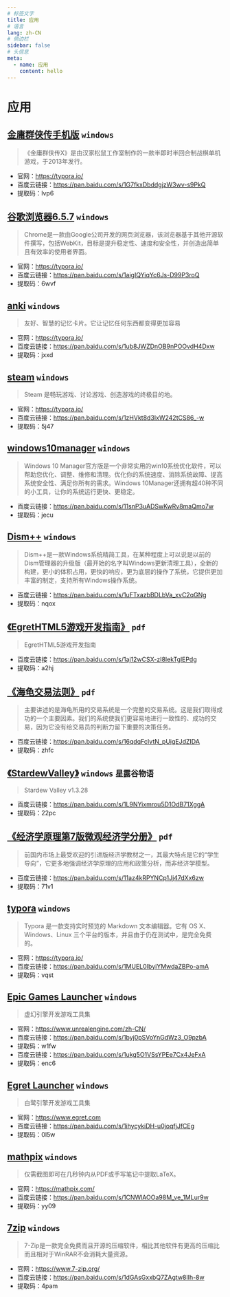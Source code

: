 ```yaml
---
# 标签文字
title: 应用
# 语言
lang: zh-CN
# 侧边栏
sidebar: false
# 头信息
meta:
  - name: 应用 
    content: hello
---
```


# 应用
## [金庸群侠传手机版](/code/金庸群侠传手机版/) `windows`
> 《金庸群侠传X》是由汉家松鼠工作室制作的一款半即时半回合制战棋单机游戏，于2013年发行。
- 官网：https://typora.io/
- 百度云链接：https://pan.baidu.com/s/1G7fkxDbddgjzW3wv-s9PkQ 
- 提取码：lvp6

## [谷歌浏览器6.5.7](/code/谷歌浏览器6.5.7/) `windows`
> Chrome是一款由Google公司开发的网页浏览器，该浏览器基于其他开源软件撰写，包括WebKit，目标是提升稳定性、速度和安全性，并创造出简单且有效率的使用者界面。
- 官网：https://typora.io/
- 百度云链接：https://pan.baidu.com/s/1aigIQYiqYc6Js-D99P3roQ 
- 提取码：6wvf 

## [anki](/code/anki/) `windows`
> 友好、智慧的记忆卡片。它让记忆任何东西都变得更加容易
- 官网：https://typora.io/
- 百度云链接：https://pan.baidu.com/s/1ub8JWZDnOB9nPOOvdH4Dxw 
- 提取码：jxxd 

## [steam](/code/steam/) `windows`
> Steam 是畅玩游戏、讨论游戏、创造游戏的终极目的地。
- 官网：https://typora.io/
- 百度云链接：https://pan.baidu.com/s/1zHVkt8d3IxW242tCS86_-w 
- 提取码：5j47 

## [windows10manager](/app/windows10manager/) `windows`
> Windows 10 Manager官方版是一个非常实用的win10系统优化软件，可以帮助您优化、调整、维修和清理。优化你的系统速度、消除系统故障、提高系统安全性、满足你所有的需求。Windows 10Manager还拥有超40种不同的小工具，让你的系统运行更快、更稳定。
- 百度云链接：https://pan.baidu.com/s/11snP3uADSwKwRv8maQmo7w 
- 提取码：jecu

## [Dism++](/app/Dism++/) `windows`
> Dism++是一款Windows系统精简工具，在某种程度上可以说是以前的Dism管理器的升级版（最开始的名字叫Windows更新清理工具），全新的构建，更小的体积占用，更快的响应，更为底层的操作了系统，它提供更加丰富的制定，支持所有Windows操作系统。
- 百度云链接：https://pan.baidu.com/s/1uFTxazbBDLbVa_xvC2qGNg 
- 提取码：nqox

## [《EgretHTML5游戏开发指南》](/app/EgretHTML5游戏开发指南/) `pdf`
> EgretHTML5游戏开发指南
- 百度云链接：https://pan.baidu.com/s/1aj12wCSX-zI8IekTglEPdg 
- 提取码：a2hj

## [《海龟交易法则》](/app/海龟交易法则/) `pdf`
> 主要讲述的是海龟所用的交易系统是一个完整的交易系统。这是我们取得成功的一个主要因素。我们的系统使我们更容易地进行一致性的、成功的交易，因为它没有给交易员的判断力留下重要的决策任务。
- 百度云链接：https://pan.baidu.com/s/16qdqFcIvtN_pUigEJdZIDA 
- 提取码：zhfc 

## [《StardewValley》](/app/StardewValley/) `windows` `星露谷物语`
> Stardew Valley v1.3.28
- 百度云链接：https://pan.baidu.com/s/1L9NYixmrou5D1OdB71XggA 
- 提取码：22pc

## [《经济学原理第7版微观经济学分册》](/app/经济学原理第7版微观经济学分册/) `pdf`
> 前国内市场上最受欢迎的引进版经济学教材之一，其最大特点是它的“学生导向”，它更多地强调经济学原理的应用和政策分析，而非经济学模型。
- 百度云链接：https://pan.baidu.com/s/11az4kRPYNCp1Jj47dXx6zw
- 提取码：71v1

## [typora](/code/mathpix/) `windows`
> Typora 是一款支持实时预览的 Markdown 文本编辑器。它有 OS X、Windows、Linux 三个平台的版本，并且由于仍在测试中，是完全免费的。
- 官网：https://typora.io/
- 百度云链接：https://pan.baidu.com/s/1MUEL0IbyiYMwdaZBPo-amA 
- 提取码：vqst 

## [Epic Games Launcher](/code/mathpix/) `windows`
> 虚幻引擎开发游戏工具集
- 官网：https://www.unrealengine.com/zh-CN/
- 百度云链接：https://pan.baidu.com/s/1byj0pSVoYnGdWz3_O9pzbA 
- 提取码：w1fw
- 百度云链接：https://pan.baidu.com/s/1ukg5O1VSsYPEe7Cx4JeFxA 
- 提取码：enc6

## [Egret Launcher](/code/mathpix/) `windows`
> 白鹭引擎开发游戏工具集
- 官网：https://www.egret.com
- 百度云链接：https://pan.baidu.com/s/1ihycykiDH-u0joqfjJfCEg 
- 提取码：0l5w

## [mathpix](/code/mathpix/) `windows`
> 仅需截图即可在几秒钟内从PDF或手写笔记中提取LaTeX。
- 官网：https://mathpix.com/
- 百度云链接：https://pan.baidu.com/s/1CNWlAOOa98M_ve_1MLur9w
- 提取码：yy09

## [7zip](/code/7zip/) `windows`
> 7-Zip是一款完全免费而且开源的压缩软件，相比其他软件有更高的压缩比而且相对于WinRAR不会消耗大量资源。
- 官网：https://www.7-zip.org/
- 百度云链接：https://pan.baidu.com/s/1dGAsGxxbQ7ZAgtw8lIh-8w 
- 提取码：4pam